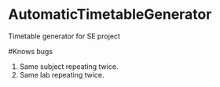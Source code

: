 # AutomaticTimetableGenerator
Timetable generator for SE project

#Knows bugs

1. Same subject repeating twice.
2. Same lab repeating twice.
